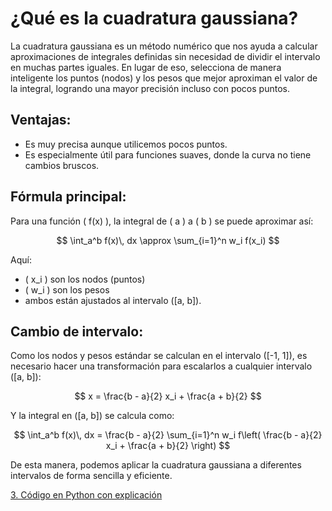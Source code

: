 <script type="text/javascript"
  async
  src="https://cdn.jsdelivr.net/npm/mathjax@3/es5/tex-mml-chtml.js">
</script>

# ¿Qué es la cuadratura gaussiana?

La cuadratura gaussiana es un método numérico que nos ayuda a calcular aproximaciones de integrales definidas sin necesidad de dividir el intervalo en muchas partes iguales. En lugar de eso, selecciona de manera inteligente los puntos (nodos) y los pesos que mejor aproximan el valor de la integral, logrando una mayor precisión incluso con pocos puntos.

## Ventajas:
- Es muy precisa aunque utilicemos pocos puntos.
- Es especialmente útil para funciones suaves, donde la curva no tiene cambios bruscos.

## Fórmula principal:

Para una función \( f(x) \), la integral de \( a \) a \( b \) se puede aproximar así:

$$
\int_a^b f(x)\, dx \approx \sum_{i=1}^n w_i f(x_i)
$$

Aquí:
- \( x_i \) son los nodos (puntos)
- \( w_i \) son los pesos
- ambos están ajustados al intervalo \([a, b]\).

## Cambio de intervalo:

Como los nodos y pesos estándar se calculan en el intervalo \([-1, 1]\), es necesario hacer una transformación para escalarlos a cualquier intervalo \([a, b]\):

$$
x = \frac{b - a}{2} x_i + \frac{a + b}{2}
$$

Y la integral en \([a, b]\) se calcula como:

$$
\int_a^b f(x)\, dx = \frac{b - a}{2} \sum_{i=1}^n w_i f\left( \frac{b - a}{2} x_i + \frac{a + b}{2} \right)
$$

De esta manera, podemos aplicar la cuadratura gaussiana a diferentes intervalos de forma sencilla y eficiente.

[3. Código en Python con explicación](tutorials.md)




